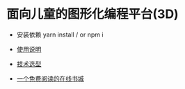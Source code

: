 # 面向儿童的图形化编程平台(3D)

- 安装依赖 yarn install / or npm i

- [使用说明](./docs)

- [技术选型](./docs/node)

- [一个免费阅读的在线书城](http://www.ibiquwu.com)
